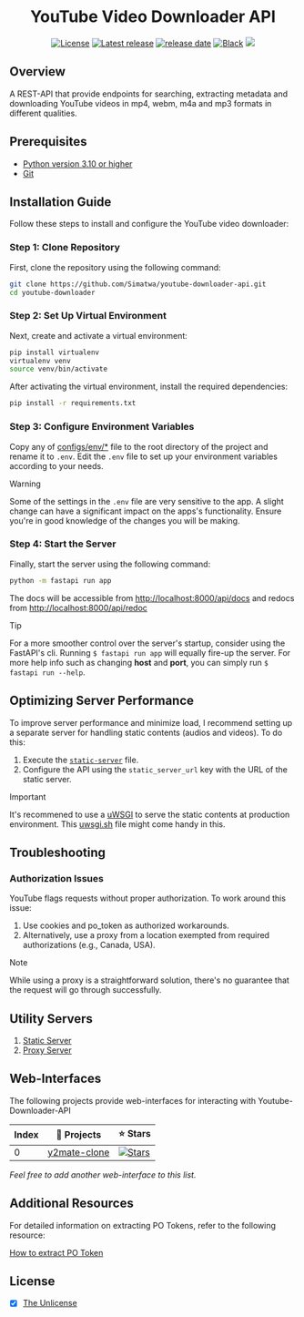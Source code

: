 <h1 align="center">YouTube Video Downloader API</h1>


<p align="center">
<a href="LICENSE"><img alt="License" src="https://img.shields.io/static/v1?logo=license&color=Blue&message=Unlicense&label=License"/></a>
<a href="https://github.com/Simatwa/youtube-downloader-api/releases"><img src="https://img.shields.io/github/v/release/Simatwa/youtube-downloader-api?label=Release&logo=github" alt="Latest release"></img></a>
<a href="https://github.com/Simatwa/youtube-downloader-api/releases"><img src="https://img.shields.io/github/release-date/Simatwa/youtube-downloader-api?label=Release date&logo=github" alt="release date"></img></a>
<a href="https://github.com/psf/black"><img alt="Black" src="https://img.shields.io/badge/code%20style-black-000000.svg"/></a>
<a href="https://hits.seeyoufarm.com"><img src="https://hits.seeyoufarm.com/api/count/incr/badge.svg?url=https%3A%2F%2Fgithub.com/Simatwa/youtube-downloader-api"/></a>
</p>


## Overview

A REST-API that provide endpoints for searching, extracting metadata and downloading YouTube videos in mp4, webm, m4a and mp3 formats in different qualities.

## Prerequisites

- [Python version 3.10 or higher](https://python.org)
- [Git](https://git-scm.com/)

## Installation Guide

Follow these steps to install and configure the YouTube video downloader:

### Step 1: Clone Repository

First, clone the repository using the following command:

```sh
git clone https://github.com/Simatwa/youtube-downloader-api.git
cd youtube-downloader
```

### Step 2: Set Up Virtual Environment

Next, create and activate a virtual environment:

```sh
pip install virtualenv
virtualenv venv
source venv/bin/activate
```

After activating the virtual environment, install the required dependencies:

```sh
pip install -r requirements.txt
```

### Step 3: Configure Environment Variables

Copy any of [configs/env/*](../configs/env/) file to the root directory of the project and rename it to `.env`. Edit the `.env` file to set up your environment variables according to your needs.

> [!WARNING]
> Some of the settings in the `.env` file are very sensitive to the app. A slight change can have a significant impact on the apps's functionality. Ensure you're in good knowledge of the changes you will be making.

### Step 4: Start the Server

Finally, start the server using the following command:

```sh
python -m fastapi run app
```

The docs will be accessible from  <http://localhost:8000/api/docs> and redocs from <http://localhost:8000/api/redoc>

> [!TIP]
> For a more smoother control over the server's startup, consider using the FastAPI's cli.
> Running `$ fastapi run app` will equally fire-up the server.
> For more help info such as changing **host** and **port**, you can simply run `$ fastapi run --help`.

## Optimizing Server Performance

To improve server performance and minimize load, I recommend setting up a separate server for handling static contents (audios and videos). To do this:

1. Execute the [`static-server`](../servers/static.py) file.
2. Configure the API using the `static_server_url` key with the URL of the static server.

> [!IMPORTANT]
> It's recommened to use a [uWSGI](https://uwsgi-docs.readthedocs.io/en/latest/) to serve the static contents at production environment. This [uwsgi.sh](uwsgi.sh) file might come handy in this.

## Troubleshooting

### Authorization Issues

YouTube flags requests without proper authorization. To work around this issue:

1. Use cookies and po_token as authorized workarounds.
2. Alternatively, use a proxy from a location exempted from required authorizations (e.g., Canada, USA).

> [!NOTE]
> While using a proxy is a straightforward solution, there's no guarantee that the request will go through successfully.

## Utility Servers

1. [Static Server](../servers/static.py)
2. [Proxy Server](../servers/proxy.py)

## Web-Interfaces

The following projects provide web-interfaces for interacting with Youtube-Downloader-API

| Index  |  🎁 Projects  | ⭐ Stars                       |
|--------| ------------- |-------------------------------|
| 0      | [y2mate-clone](https://github.com/Simatwa/y2mate-clone) |  [![Stars](https://img.shields.io/github/stars/Simatwa/y2mate-clone?style=flat-square&labelColor=343b41)](https://github.com/Simatwa/y2mate-clone/stargazers) |

_Feel free to add another web-interface to this list._

## Additional Resources

For detailed information on extracting PO Tokens, refer to the following resource:

[How to extract PO Token](https://github.com/yt-dlp/yt-dlp/wiki/Extractors#po-token-guide)

## License

- [x] [The Unlicense](LICENSE)
